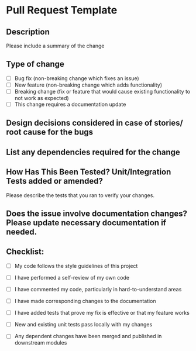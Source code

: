 # Pull Request Template

## Description

Please include a summary of the change


## Type of change


- [ ] Bug fix (non-breaking change which fixes an issue)
- [ ] New feature (non-breaking change which adds functionality)
- [ ] Breaking change (fix or feature that would cause existing functionality to not work as expected)
- [ ] This change requires a documentation update

## Design decisions considered in case of stories/ root cause for the bugs


## List any dependencies required for the change

## How Has This Been Tested?  Unit/Integration Tests added or amended?

Please describe the tests that you ran to verify your changes. 


## Does the issue involve documentation changes? Please update necessary documentation if needed.


## Checklist:

- [ ] My code follows the style guidelines of this project
- [ ] I have performed a self-review of my own code
- [ ] I have commented my code, particularly in hard-to-understand areas
- [ ] I have made corresponding changes to the documentation
- [ ] I have added tests that prove my fix is effective or that my feature works
- [ ] New and existing unit tests pass locally with my changes
- [ ] Any dependent changes have been merged and published in downstream modules











